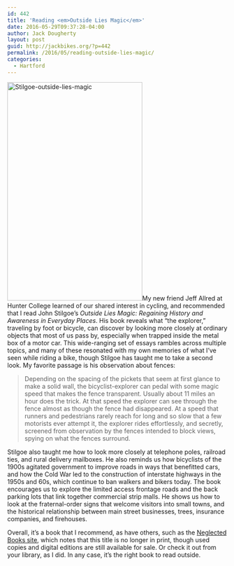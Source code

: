 ```yaml
---
id: 442
title: 'Reading <em>Outside Lies Magic</em>'
date: 2016-05-29T09:37:28-04:00
author: Jack Dougherty
layout: post
guid: http://jackbikes.org/?p=442
permalink: /2016/05/reading-outside-lies-magic/
categories:
  - Hartford
---
```

[<img class="alignright size-full wp-image-443" src="http://jackbikes.org/wp-content/uploads/2016/05/Stilgoe-outside-lies-magic.jpg" alt="Stilgoe-outside-lies-magic" width="309" height="499" srcset="https://jackbikes.org/wp-content/uploads/2016/05/Stilgoe-outside-lies-magic.jpg 309w, https://jackbikes.org/wp-content/uploads/2016/05/Stilgoe-outside-lies-magic-186x300.jpg 186w" sizes="(max-width: 309px) 100vw, 309px" />](http://jackbikes.org/wp-content/uploads/2016/05/Stilgoe-outside-lies-magic.jpg)My new friend Jeff Allred at Hunter College learned of our shared interest in cycling, and recommended that I read John Stilgoe&#8217;s _Outside Lies Magic: Regaining History and Awareness in Everyday Places_. His book reveals what &#8220;the explorer,&#8221; traveling by foot or bicycle, can discover by looking more closely at ordinary objects that most of us pass by, especially when trapped inside the metal box of a motor car. This wide-ranging set of essays rambles across multiple topics, and many of these resonated with my own memories of what I&#8217;ve seen while riding a bike, though Stilgoe has taught me to take a second look. My favorite passage is his observation about fences:

> Depending on the spacing of the pickets that seem at first glance to make a solid wall, the bicyclist-explorer can pedal with some magic speed that makes the fence transparent. Usually about 11 miles an hour does the trick. At that speed the explorer can see through the fence almost as though the fence had disappeared. At a speed that runners and pedestrians rarely reach for long and so slow that a few motorists ever attempt it, the explorer rides effortlessly, and secretly, screened from observation by the fences intended to block views, spying on what the fences surround.

Stilgoe also taught me how to look more closely at telephone poles, railroad ties, and rural delivery mailboxes. He also reminds us how bicyclists of the 1900s agitated government to improve roads in ways that benefitted cars, and how the Cold War led to the construction of interstate highways in the 1950s and 60s, which continue to ban walkers and bikers today. The book encourages us to explore the limited access frontage roads and the back parking lots that link together commercial strip malls. He shows us how to look at the fraternal-order signs that welcome visitors into small towns, and the historical relationship between main street businesses, trees, insurance companies, and firehouses.

Overall, it&#8217;s a book that I recommend, as have others, such as the [Neglected Books site](http://neglectedbooks.com/?p=1995), which notes that this title is no longer in print, though used copies and digital editions are still available for sale. Or check it out from your library, as I did. In any case, it&#8217;s the right book to read outside.

&nbsp;

&nbsp;